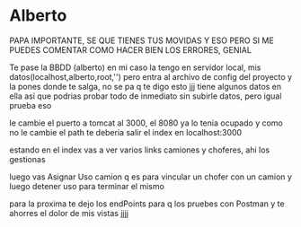 # Alberto
PAPA IMPORTANTE, SE QUE TIENES TUS MOVIDAS Y ESO PERO SI ME PUEDES COMENTAR COMO HACER BIEN LOS ERRORES, GENIAL

Te pase la BBDD (alberto) en mi caso la tengo en servidor local, mis datos(localhost,alberto,root,'') pero entra al archivo de config del proyecto y la pones donde te salga, no se pa q te digo esto jjj
tiene algunos datos en ella asi que podrias probar todo de inmediato sin subirle datos, pero igual prueba eso

le cambie el puerto a tomcat al 3000, el 8080 ya lo tenia ocupado y como no le cambie el path te deberia salir el index en localhost:3000

estando en el index vas a ver varios links camiones y choferes, ahi los gestionas

luego vas Asignar Uso camion q es para vincular un chofer con un camion
y luego detener uso para terminar el mismo

para la proxima te dejo los endPoints para q los pruebes con Postman y te ahorres el dolor de mis vistas jjjj

